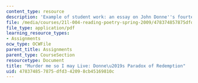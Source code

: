 ```yaml
---
content_type: resource
description: 'Example of student work: an essay on John Donne''s fourteenth Holy Sonnet.'
file: /media/courses/21l-004-reading-poetry-spring-2009/478374857875dfd342098cb45169810c_MIT21l_004s09_sw02_DannysPaper.pdf
file_type: application/pdf
learning_resource_types:
- Assignments
ocw_type: OCWFile
parent_title: Assignments
parent_type: CourseSection
resourcetype: Document
title: "Murder me so I may Live: Donne\u2019s Paradox of Redemption"
uid: 47837485-7875-dfd3-4209-8cb45169810c
---
```

